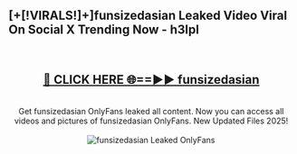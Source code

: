 <h2>[+[!VIRALS!]+]funsizedasian Leaked Video Viral On Social X Trending Now - h3lpl</h2>
<br>
<div align="center">
<h2><a href="https://libra.edu.pl?funsizedasian" rel="nofollow">🔴 CLICK HERE 🌐==►► funsizedasian</a></h2>
<br>
Get funsizedasian OnlyFans leaked all content. Now you can access all videos and pictures of funsizedasian OnlyFans. New Updated Files 2025!
<br>
<br>
<a href="https://libra.edu.pl?funsizedasian" rel="nofollow" data-target="animated-image.originalLink"><img src="https://i.ibb.co.com/WyWwxjT/player-gif2.gif" alt="funsizedasian Leaked OnlyFans" style="max-width: 100%; display: inline-block;" data-target="animated-image.originalImage"></a>
</div>
<br>